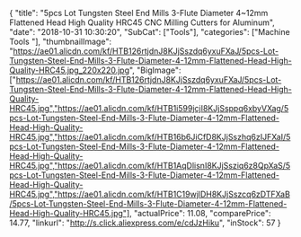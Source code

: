 {
	"title": "5pcs Lot Tungsten Steel End Mills 3-Flute Diameter 4~12mm Flattened Head High Quality HRC45 CNC Milling Cutters for Aluminum",
	"date": "2018-10-31 10:30:20",
	"SubCat": ["Tools"],
	"categories": ["Machine Tools "],
	"thumbnailImage": "https://ae01.alicdn.com/kf/HTB126rtjdnJ8KJjSszdq6yxuFXaJ/5pcs-Lot-Tungsten-Steel-End-Mills-3-Flute-Diameter-4-12mm-Flattened-Head-High-Quality-HRC45.jpg_220x220.jpg",
	"BigImage": ["https://ae01.alicdn.com/kf/HTB126rtjdnJ8KJjSszdq6yxuFXaJ/5pcs-Lot-Tungsten-Steel-End-Mills-3-Flute-Diameter-4-12mm-Flattened-Head-High-Quality-HRC45.jpg","https://ae01.alicdn.com/kf/HTB1i599jcjI8KJjSsppq6xbyVXag/5pcs-Lot-Tungsten-Steel-End-Mills-3-Flute-Diameter-4-12mm-Flattened-Head-High-Quality-HRC45.jpg","https://ae01.alicdn.com/kf/HTB16b6JiCfD8KJjSszhq6zIJFXaI/5pcs-Lot-Tungsten-Steel-End-Mills-3-Flute-Diameter-4-12mm-Flattened-Head-High-Quality-HRC45.jpg","https://ae01.alicdn.com/kf/HTB1AqDlisnI8KJjSsziq6z8QpXaS/5pcs-Lot-Tungsten-Steel-End-Mills-3-Flute-Diameter-4-12mm-Flattened-Head-High-Quality-HRC45.jpg","https://ae01.alicdn.com/kf/HTB1C19wjlDH8KJjSszcq6zDTFXaB/5pcs-Lot-Tungsten-Steel-End-Mills-3-Flute-Diameter-4-12mm-Flattened-Head-High-Quality-HRC45.jpg"],
	"actualPrice": 11.08,
	"comparePrice": 14.77,
	"linkurl": "http://s.click.aliexpress.com/e/cdJzHiku",
	"inStock": 57
}
